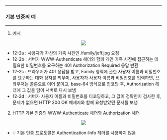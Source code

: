 -----
### 기본 인증의 예
-----
1. 예시
<div align="center">
<img src="https://github.com/user-attachments/assets/88237394-1634-411e-91f3-0b023739e6cb">
</div>

   - 12-2a : 사용자가 자신의 가족 사진인 /family/jeff.jpg 요청
   - 12-2b : 서버가 WWW-Authenticate 헤더와 함께 개인 가족 사진에 접근하는 데 필요한 비밀번호를 요구하는 401 Authorization Required 응답 반환
   - 12-2c : 브라우저가 401 응답을 받고, Family 영역에 관한 사용자 이름과 비밀번호를 요구하는 대화 상자를 띄우며, 사용자가 사용자 이름과 비밀번호를 입력하면, 브라우저는 콜론으로 이어 붙이고, base-64 방식으로 인코딩 후, Authorization 헤더에 그 값을 담아 서버로 다시 보냄
   - 12-2d : 서버가 사용자 이름과 비밀번호를 디코딩하고, 그 값이 정확한지 검사한 후, 문제가 없으면 HTTP 200 OK 메세지와 함께 요청받았던 문서를 보냄

2. HTTP 기본 인증의 WWW-Authenticate 헤더와 Authorization 헤더
<div align="center">
<img src="https://github.com/user-attachments/assets/cde04469-529d-494c-96b9-214f497ba9bb">
</div>

  - 💡 기본 인증 프로토콜은 Authentication-Info 헤더를 사용하지 않음
